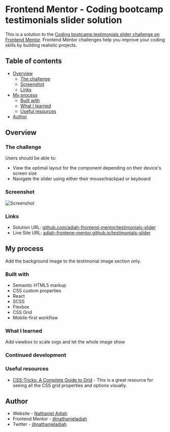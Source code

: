 # Frontend Mentor - Coding bootcamp testimonials slider solution

This is a solution to the [Coding bootcamp testimonials slider challenge on Frontend Mentor](https://www.frontendmentor.io/challenges/coding-bootcamp-testimonials-slider-4FNyLA8JL). Frontend Mentor challenges help you improve your coding skills by building realistic projects. 

## Table of contents

- [Overview](#overview)
  - [The challenge](#the-challenge)
  - [Screenshot](#screenshot)
  - [Links](#links)
- [My process](#my-process)
  - [Built with](#built-with)
  - [What I learned](#what-i-learned)
  - [Useful resources](#useful-resources)
- [Author](#author)


## Overview

### The challenge

Users should be able to:

- View the optimal layout for the component depending on their device's screen size
- Navigate the slider using either their mouse/trackpad or keyboard


### Screenshot

![Screenshot](./screenshot.png)


### Links

- Solution URL: [github.com/adiah-frontend-mentor/testimonials-slider](https://github.com/nathanieladiah/testimonials-slider)
- Live Site URL: [adiah-frontene-mentor.github.io/testimonials-slider](https://nathanieladiah.github.io/testimonials-slider)

## My process

Add the background image to the testimonial image section only.

### Built with

- Semantic HTML5 markup
- CSS custom properties
- React
- SCSS
- Flexbox
- CSS Grid
- Mobile-first workflow


### What I learned

Add viewbox to scale svgs and let the whole image show

### Continued development


### Useful resources

- [CSS-Tricks: A Complete Guide to Grid](https://css-tricks.com/snippets/css/complete-guide-grid/) - 
This is a great resource for seeing all the CSS grid properties and options visually.



## Author

- Website - [Nathaniel Adiah](https://nathanieladiah.github.io)
- Frontend Mentor - [@nathanieladiah](https://www.frontendmentor.io/profile/nathanieladiah)
- Twitter - [@nathanieladiah](https://www.twitter.com/nathanieladiah)
